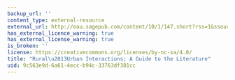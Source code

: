 ```yaml
---
backup_url: ''
content_type: external-resource
external_url: http://eau.sagepub.com/content/10/1/147.short?rss=1&ssource=mfc
has_external_licence_warning: true
has_external_license_warning: true
is_broken: ''
license: https://creativecommons.org/licenses/by-nc-sa/4.0/
title: "Rural\u2013Urban Interactions; A Guide to the Literature"
uid: 9c563e9d-6a61-4ecc-b94c-33763df381cc
---
```

